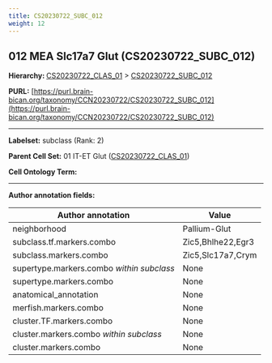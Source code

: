 ```yaml
---
title: CS20230722_SUBC_012
weight: 12
---
```

## 012 MEA Slc17a7 Glut (CS20230722_SUBC_012)
<b>Hierarchy: </b>
[CS20230722_CLAS_01](../CS20230722_CLAS_01) >
[CS20230722_SUBC_012](../CS20230722_SUBC_012)

**PURL:** [https://purl.brain-bican.org/taxonomy/CCN20230722/CS20230722_SUBC_012](https://purl.brain-bican.org/taxonomy/CCN20230722/CS20230722_SUBC_012)

---


**Labelset:** subclass (Rank: 2)

**Parent Cell Set:** 01 IT-ET Glut ([CS20230722_CLAS_01](../CS20230722_CLAS_01))



**Cell Ontology Term:** 

[MARKER GENES.]: #


---

[TRANSFERRED ANNOTATIONS.]: #


[AUTHOR ANNOTATION FIELDS.]: #


**Author annotation fields:**

| Author annotation | Value |
|-------------------|-------|
|neighborhood|Pallium-Glut|
|subclass.tf.markers.combo|Zic5,Bhlhe22,Egr3|
|subclass.markers.combo|Zic5,Slc17a7,Crym|
|supertype.markers.combo _within subclass_|None|
|supertype.markers.combo|None|
|anatomical_annotation|None|
|merfish.markers.combo|None|
|cluster.TF.markers.combo|None|
|cluster.markers.combo _within subclass_|None|
|cluster.markers.combo|None|
